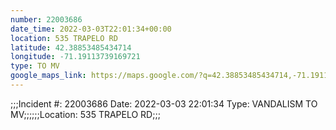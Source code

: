 ```yaml
---
number: 22003686
date_time: 2022-03-03T22:01:34+00:00
location: 535 TRAPELO RD
latitude: 42.38853485434714
longitude: -71.19113739169721
type: TO MV
google_maps_link: https://maps.google.com/?q=42.38853485434714,-71.19113739169721
---
```


;;;Incident #: 22003686  Date: 2022-03-03 22:01:34   Type: VANDALISM TO MV;;;;;;Location: 535 TRAPELO RD;;;
